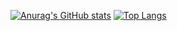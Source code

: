[![Anurag's GitHub stats](https://github-readme-stats.vercel.app/api?username=hinodi&count_private=true&show_icons=true)](https://github.com/anuraghazra/github-readme-stats)
[![Top Langs](https://github-readme-stats.vercel.app/api/top-langs/?username=hinodi&layout=compact)](https://github.com/anuraghazra/github-readme-stats)
